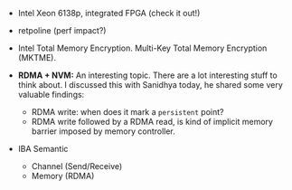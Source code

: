 - Intel Xeon 6138p, integrated FPGA (check it out!)
- retpoline (perf impact?)
- Intel Total Memory Encryption. Multi-Key Total Memory Encryption (MKTME).

- __RDMA + NVM:__ An interesting topic. There are a lot interesting stuff to think about. I discussed this with Sanidhya today, he shared some very valuable findings:
    - RDMA write: when does it mark a `persistent` point?
    - RDMA write followed by a RDMA read, is kind of implicit memory barrier imposed by memory controller.

- IBA Semantic
    - Channel (Send/Receive)
    - Memory (RDMA)
